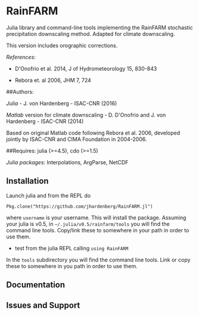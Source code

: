# RainFARM

Julia library and command-line tools implementing the RainFARM stochastic precipitation downscaling method.
Adapted for climate downscaling.

This version includes orographic corrections.

*References:*

- D'Onofrio et al. 2014, J of Hydrometeorology 15, 830-843

- Rebora et. al 2006, JHM 7, 724 

##Authors: 

*Julia* - J. von Hardenberg - ISAC-CNR (2016)

*Matlab* version for climate downscaling - D. D'Onofrio and J. von Hardenberg - ISAC-CNR (2014)

Based on original Matlab code following Rebora et al. 2006, developed jointly by ISAC-CNR and CIMA Foundation in 2004-2006.

##Requires: 
julia (>=4.5), cdo (>=1.5)

*Julia packages*: Interpolations, ArgParse, NetCDF

## Installation

Launch julia and from the REPL do

    Pkg.clone("https://github.com/jhardenberg/RainFARM.jl")

where `username` is your username. This will install the package. 
Assuming your julia is v0.5, in `~/.julia/v0.5/rainfarm/tools` you will find the command line tools. Copy/link these to somewhere in your path in order to use them.

- test from the julia REPL calling `using RainFARM`

In the `tools` subdirectory you will find the command line tools. Link or copy these to somewhere in you path in order to use them.

## Documentation

## Issues and Support

